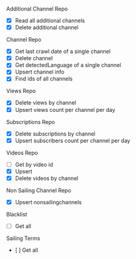 Additional Channel Repo

- [x] Read all additional channels
- [x] Delete additional channel

Channel Repo

- [x] Get last crawl date of a single channel
- [x] Delete channel
- [x] Get detectedLanguage of a single channel
- [x] Upsert channel info
- [x] Find ids of all channels

Views Repo

- [x] Delete views by channel
- [x] Upsert views count per channel per day

Subscriptions Repo

- [x] Delete subscriptions by channel
- [x] Upsert subscribers count per channel per day

Videos Repo

- [ ] Get by video id
- [x] Upsert
- [x] Delete videos by channel

Non Sailing Channel Repo

- [x] Upsert nonsailingchannels

Blacklist

- [ ] Get all

Sailing Terms

- [ ] Get all
